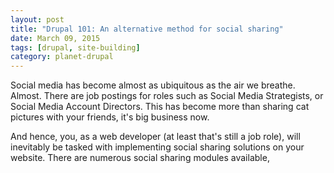 ```yaml
---
layout: post
title: "Drupal 101: An alternative method for social sharing"
date: March 09, 2015
tags: [drupal, site-building]
category: planet-drupal
---
```

Social media has become almost as ubiquitous as the air we breathe. Almost. There are job postings for roles such as Social Media Strategists, or Social Media Account Directors. This has become more than sharing cat pictures with your friends, it's big business now. 

And hence, you, as a web developer (at least that's still a job role), will inevitably be tasked with implementing social sharing solutions on your website. There are numerous social sharing modules available, 

